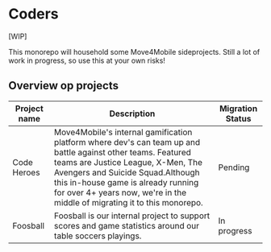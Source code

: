 # Coders

[WIP]

This monorepo will household some Move4Mobile sideprojects. Still a lot of work in progress, so use this at your own risks!

## Overview op projects

| Project name | Description                                                                                                                                                                                                                                                                                                 | Migration Status |
|--------------|-------------------------------------------------------------------------------------------------------------------------------------------------------------------------------------------------------------------------------------------------------------------------------------------------------------|------------------|
| Code Heroes  | Move4Mobile's internal gamification platform where dev's can team up and battle against other teams. Featured teams are Justice League, X-Men, The Avengers and Suicide  Squad.Although this in-house game is already running for over 4+ years now, we're in the middle of migrating it to this monorepo.   | Pending          |
| Foosball     | Foosball is our internal project to support scores and game statistics around our table soccers playings.                                                                                                                                                                                                   | In progress      |
